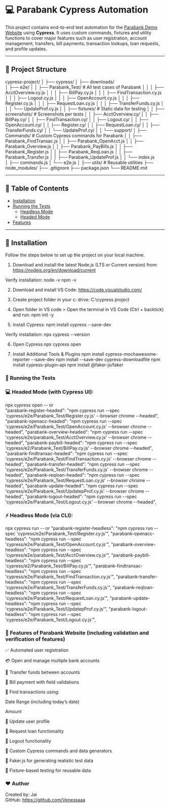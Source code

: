 # 💻 Parabank Cypress Automation

This project contains end-to-end test automation for the [Parabank Demo Website](https://parabank.parasoft.com/) using **Cypress**. It uses custom commands, fixtures and utility functions to cover major features such as user registration, account management, transfers, bill payments, transaction lookups, loan requests, and profile updates.

---
## 📁 Project Structure

cypress-project/
│
├── cypress/
│   ├── downloads/                     
│   ├── e2e/
│   │   ├── Parabank_Test/             # All test cases of Parabank
│   │   │   ├── AcctOverview.cy.js
│   │   │   ├── BillPay.cy.js
│   │   │   ├── FindTransaction.cy.js
│   │   │   ├── Logout.cy.js
│   │   │   ├── OpenAccount.cy.js
│   │   │   ├── Register.cy.js
│   │   │   ├── RequestLoan.cy.js
│   │   │   ├── TransferFunds.cy.js
│   │   │   └── UpdateProf.cy.js
│
│   ├── fixtures/                     # Static data for testing 
│
│   ├── screenshots/                  # Screenshots per tests 
│   │   ├── AcctOverview.cy/
│   │   ├── BillPay.cy/
│   │   ├── FindTransaction.cy/
│   │   ├── Logout.cy/
│   │   ├── OpenAccount.cy/
│   │   ├── Register.cy/
│   │   ├── RequestLoan.cy/
│   │   ├── TransferFunds.cy/
│   │   └── UpdateProf.cy/
│
│   └── support/
│       ├── Commands/                # Custom Cypress commands for Parabank
│       │   ├── Parabank_FindTransac.js
│       │   ├── Parabank_OpenAcct.js
│       │   ├── Parabank_Overview.js
│       │   ├── Parabank_PayBills.js
│       │   ├── Parabank_Register.js
│       │   ├── Parabank_ReqLoan.js
│       │   ├── Parabank_Transfer.js
│       │   ├── Parabank_UpdateProf.js
│       │   └── index.js             
│       ├── commands.js
│       └── e2e.js
│
├── utils/                            # Reusable utilities
├── node_modules/
├── .gitignore
├── package.json
└── README.md

---

## 📑 Table of Contents

- [Installation](#installation)
- [Running the Tests](#running-the-tests)
  - [Headless Mode](#headless-mode)
  - [Headed Mode](#headed-mode)
- [Features](#features)

---

## 🚀 Installation

Follow the steps below to set up the project on your local machine.

1. Download and install the latest Node.js (LTS or Current version) from:
https://nodejs.org/en/download/current

Verify installation:
node -v
npm -v

2. Download and install VS Code:
https://code.visualstudio.com/

3. Create project folder in your c: drive:
C:\cypress project

4. Open folder in VS code > Open the terminal in VS Code (Ctrl + backtick) and run:
npm init -y

5. Install Cypress:
npm install cypress --save-dev

Verify installation:
npx cypress --version

6. Open Cypress 
npx cypress open

7.  Install Additional Tools & Plugins
npm install cypress-mochawesome-reporter --save-dev
npm install --save-dev cypress-downloadfile
npm install cypress-plugin-api
npm install @faker-js/faker

### 🧪 Running the Tests

### 💻 Headed Mode (with Cypress UI):
npx cypress open
-- or  
    "parabank-register-headed": "npm cypress run --spec 'cypress/e2e/Parabank_Test/Register.cy.js' --browser chrome --headed", 
    "parabank-openacc-headed": "npm cypress run --spec 'cypress/e2e/Parabank_Test/OpenAccount.cy.js' --browser chrome --headed", 
    "parabank-overview-headed": "npm cypress run --spec 'cypress/e2e/parabank_Test/AcctOverview.cy.js' --browser chrome --headed", 
    "parabank-paybill-headed": "npm cypress run --spec 'cypress/e2/Parabank_Test/BillPay.cy.js' --browser chrome --headed", 
    "parabank-findtransac-headed": "npm cypress run --spec 'cypress/e2e/Parabank_Test/FindTransaction.cy.js' --browser chrome --headed", 
    "parabank-transfer-headed": "npm cypress run --spec 'cypress/e2e/Parabank_Test/TransferFunds.cy.js' --browser chrome --headed", 
    "parabank-reqloan-headed": "npm cypress run --spec 'cypress/e2e/Parabank_Test/RequestLoan.cy.js' --browser chrome --headed", 
    "parabank-update-headed": "npm cypress run --spec 'cypress/e2e/Parabank_Test/UpdatepProf.cy.js' --browser chrome --headed", 
    "parabank-logout-headed": "npm cypress run --spec 'cypress/e2e/Parabank_Test/Logout.cy.js' --browser chrome --headed", 

### ⚡ Headless Mode (via CLI):
npx cypress run
-- or 
    "parabank-register-headless": "npm cypress run --spec 'cypress/e2e/Parabank_Test/Register.cy.js'", 
    "parabank-openacc-headless": "npm cypress run --spec 'cypress/e2e/Parabank_Test/OpenAccount.cy.js'", 
    "parabank-overview-headless": "npm cypress run --spec 'cypress/e2e/parabank_Test/AcctOverview.cy.js'", 
    "parabank-paybill-headless": "npm cypress run --spec 'cypress/e2/Parabank_Test/BillPay.cy.js'", 
    "parabank-findtransac-headless": "npm cypress run --spec 'cypress/e2e/Parabank_Test/FindTransaction.cy.js'", 
    "parabank-transfer-headless": "npm cypress run --spec 'cypress/e2e/Parabank_Test/TransferFunds.cy.js'", 
    "parabank-reqloan-headless": "npm cypress run --spec 'cypress/e2e/Parabank_Test/RequestLoan.cy.js'", 
    "parabank-update-headless": "npm cypress run --spec 'cypress/e2e/Parabank_Test/UpdatepProf.cy.js'", 
    "parabank-logout-headless": "npm cypress run --spec 'cypress/e2e/Parabank_Test/Logout.cy.js'", 


### 🌟 Features of Parabank Website (including validation and verification of features)

✅ Automated user registration 

💳 Open and manage multiple bank accounts

💸 Transfer funds between accounts

🧾 Bill payment with field validations

📅 Find transactions using:

Date Range (including today’s date)

Amount

📝 Update user profile

🏦 Request loan functionality 

🔐 Logout functionality

🧪 Custom Cypress commands and data generators

🧪 Faker.js for generating realistic test data

🧪 Fixture-based testing for reusable data

### ❤️ Author
Created by: Jai  
GitHub: https://github.com/Venessaaa






